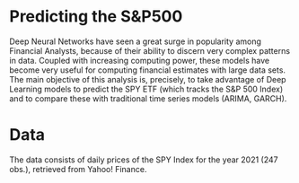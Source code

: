 # Predicting the S&P500
Deep Neural Networks have seen a great surge in popularity among Financial Analysts,
because of their ability to discern very complex patterns in data. Coupled with increasing computing power,
these models have become very useful for computing financial estimates with large data sets.
The main objective of this analysis is, precisely, to take advantage of Deep Learning models to predict
the SPY ETF (which tracks the S&P 500 Index) and to compare these with traditional time series models 
(ARIMA, GARCH).

# Data
The data consists of daily prices of the SPY Index for the year 2021 (247 obs.), retrieved from Yahoo! Finance.
